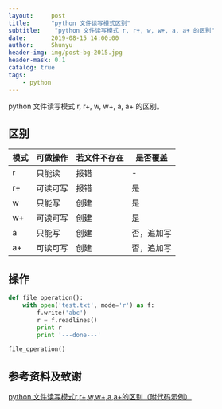 ```yaml
---
layout:     post
title:      "python 文件读写模式区别"
subtitle:    "python 文件读写模式 r, r+, w, w+, a, a+ 的区别"
date:       2019-08-15 14:00:00
author:     Shunyu
header-img: img/post-bg-2015.jpg
header-mask: 0.1
catalog: true
tags:
    - python
---
```




python 文件读写模式 r, r+, w, w+, a, a+ 的区别。



## 区别

| 模式 | 可做操作 | 若文件不存在 | 是否覆盖   |
| ---- | -------- | ------------ | ---------- |
| r    | 只能读   | 报错         | -          |
| r+   | 可读可写 | 报错         | 是         |
| w    | 只能写   | 创建         | 是         |
| w+   | 可读可写 | 创建         | 是         |
| a    | 只能写   | 创建         | 否，追加写 |
| a+   | 可读可写 | 创建         | 否，追加写 |



## 操作

```python
def file_operation():
    with open('test.txt', mode='r') as f:
        f.write('abc')
        r = f.readlines()
        print r
        print '---done---'

file_operation()
```



## 参考资料及致谢

[python 文件读写模式r,r+,w,w+,a,a+的区别（附代码示例）](https://www.cnblogs.com/dadong616/p/6824859.html)

